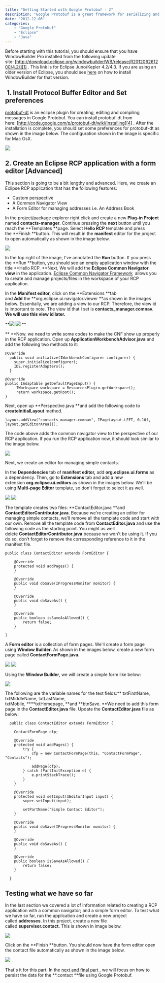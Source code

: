```yaml
---
title: "Getting Started with Google Protobuf - 2"
description: "Google Protobuf is a great framework for serializing and deserializing data for your applications. In this series of article, we'll look into setting up Google Protobuf as an Eclipse Plugin and later integrate protobuf in your RCP applications."
date: "2012-12-06"
categories:
    - "Google Protobuf"
    - "Eclipse"
    - "Java"
---
```

Before starting with this tutorial, you should ensure that you have WindowBuilder Pro installed from the following update site: [http://download.eclipse.org/windowbuilder/WB/release/R201206261200/4.2/][1] . This link is for Eclipse Juno/Kepler 4.2/4.3. If you are using an older version of Eclipse, you should see [here][2]  on how to install WindowBuilder for that version.


##  1. Install Protocol Buffer Editor and Set preferences ##


[protobuf-dt][3]  is an eclipse plugin for creating, editing and compiling messages in Google Protobuf. You can install protobuf-dt from here: [http://code.google.com/p/protobuf-dt/wiki/Installing][4] . After the installation is complete, you should set some preferences for protobuf-dt as shown in the image below. The configuration shown in the image is specific for Mac OsX. 


![][5]


## 2. Create an Eclipse RCP application with a form editor [Advanced] ##


This section is going to be a bit lengthy and advanced. Here, we create an Eclipse RCP application that has the following features:

 * Custom perspective
 * A Common Navigator View
 * A Form Editor for managing addresses i.e. An Address Book


In the project/package explorer right click and create a new **Plug-in Project** named **contacts-manager**. Continue pressing the **next** button until you reach the **Templates **page. Select **Hello RCP** template and press the **Finish **button. This will result in the **manifest** editor for the project to open automatically as shown in the image below. 


![][6]


In the top right of the image, I've annotated the **Run** button. If you press the **Run **button, you should see an empty application window with the title **Hello RCP. **Next, We will add the **Eclipse Common Navigator view** in the application. [Eclipse Common Navigator Framework][7]  allows you to create and manage projects/files in the workspace of your RCP application.


In the **Manifest editor,** click on the **Extensions **tab and **Add** the **org.eclipse.ui.navigator.viewer **as shown in the images below. Essentially, we are adding a view to our RCP. Therefore, the view id is important to note. The view id that I set is **contacts_manager.comnav. **We will use this view id later**.**


**![][8] ![][9] **


** **Now, we need to write some codes to make the CNF show up properly in the RCP application. Open up **ApplicationWorkbenchAdvisor.java** and add the following two methods to it:

```
@Override
  public void initialize(IWorkbenchConfigurer configurer) {
    super.initialize(configurer);
    IDE.registerAdapters();
  }

@Override
public IAdaptable getDefaultPageInput() {
	 IWorkspace workspace = ResourcesPlugin.getWorkspace();
	 return workspace.getRoot();
}
```

Next, open up **Perspective.java **and add the following code to **createInitialLayout** method.


`layout.addView("contacts_manager.comnav", IPageLayout.LEFT, 0.10f, layout.getEditorArea());`


The code above adds the common navigator view to the perspective of our RCP application. If you run the RCP application now, it should look similar to the image below.


![][10]


Next, we create an editor for managing simple contacts.


In the **Dependencies** tab of **manifest editor,** add **org.eclipse.ui.forms** as a dependency. Then, go to **Extensions** tab and add a new extension **org.eclipse.ui.editors** as shown in the images below. We'll be using **Multi-page Editor** template, so don't forget to select it as well.


![][11] ![][12]


The template creates two files: **ContactEditor.java **and **ContactEditorContributor.java**. Because we're creating an editor for managing simple contacts, we'll remove all the template code and start with our own. Remove all the template code from **ContactEditor.java** and use the following code as the starting point. You might as well delete **ContactEditorContributor.java** because we won't be using it. If you do so, don't forget to remove the corresponding reference to it in the manifest file.


```
public class ContactEditor extends FormEditor {

	@Override
	protected void addPages() {
	}

	@Override
	public void doSave(IProgressMonitor monitor) {
	}

	@Override
	public void doSaveAs() {
	}

	@Override
	public boolean isSaveAsAllowed() {
		return false;
	}

}
```
A **Form editor** is a collection of form pages. We'll create a form page using **Window Builder**. As shown in the images below, create a new form page called **ContactFormPage.java.**


![][13] ![][14]


Using the **Window Builder**, we will create a simple form like below:


![][15]


The following are the variable names for the text fields:** txtFirstName, txtMiddleName, txtLastName, txtMobile, ****txtHomepage, **and **btnSave. **We need to add this form page in the **ContactEditor.java** file. Update the **ContactEditor.java** file as below:

```
  public class ContactEditor extends FormEditor {

  	ContactFormPage cfp;

  	@Override
  	protected void addPages() {
  		try {
  			cfp = new ContactFormPage(this, "ContactFormPage", "Contacts");

  			addPage(cfp);
  		} catch (PartInitException e) {
  			e.printStackTrace();
  		}
  	}

  	@Override
  	protected void setInput(IEditorInput input) {
  		super.setInput(input);

  		setPartName("Simple Contact Editor");
  	}

  	@Override
  	public void doSave(IProgressMonitor monitor) {
  	}

  	@Override
  	public void doSaveAs() {
  	}

  	@Override
  	public boolean isSaveAsAllowed() {
  		return false;
  	}

  }
```

## Testing what we have so far ##


In the last section we covered a lot of information related to creating a RCP application with a common navigator; and a simple form editor. To test what we have so far, run the application and create a new project called **addresses.** In this project, create a new file called **supervisor.contact**. This is shown in image below.


![][16]


Click on the **Finish **button. You should now have the form editor open the contact file automatically as shown in the image below.


![][17] 


That's it for this part. In the [next and final part][18] , we will focus on how to persist the data for the **.contact **file using Google Protobuf.


  [1]: http://download.eclipse.org/windowbuilder/WB/release/R201206261200/4.2/
  [2]: https://developers.google.com/java-dev-tools/download-wbpro
  [3]: http://code.google.com/p/protobuf-dt/
  [4]: http://code.google.com/p/protobuf-dt/wiki/Installing
  [5]: images/25-img-001.png
  [6]: images/25-img-002.png
  [7]: http://wiki.eclipse.org/index.php/Common_Navigator_Framework
  [8]: images/25-img-003.png
  [9]: images/25-img-004.png
  [10]: images/25-img-005.png
  [11]: images/25-img-006.png
  [12]: images/25-img-007.png
  [13]: images/25-img-008.png
  [14]: images/25-img-009.png
  [15]: images/25-img-010.png
  [16]: images/25-img-011.png
  [17]: images/25-img-012.png
  [18]: index.php/blog/eclipse/27-getting-started-with-google-protobuf-in-eclipse-rcp-part-iii
